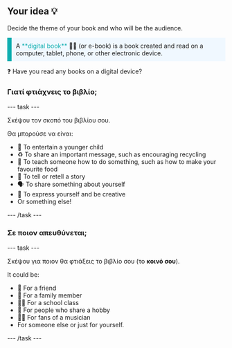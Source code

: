 ## Your idea 💡

Decide the theme of your book and who will be the audience.

<p style="border-left: solid; border-width:10px; border-color: #0faeb0; background-color: aliceblue; padding: 10px;">
A <span style="color: #0faeb0">**digital book**</span> 📖📲 (or e-book) is a book created and read on a computer, tablet, phone, or other electronic device. 

❓ Have you read any books on a digital device?
</p>

### Γιατί φτιάχνεις το βιβλίο;

--- task ---

Σκέψου τον σκοπό του βιβλίου σου.

Θα μπορούσε να είναι:
- 🧒 To entertain a younger child
- ♻️ To share an important message, such as encouraging recycling
- 🍕 To teach someone how to do something, such as how to make your favourite food
- 📖 To tell or retell a story
- 🗣️ To share something about yourself
- 🎨 To express yourself and be creative
- Or something else!

--- /task ---

### Σε ποιον απευθύνεται;

--- task ---

Σκέψου για ποιον θα φτιάξεις το βιβλίο σου (το **κοινό σου**).

It could be:

- 👧 For a friend
- 👴 For a family member
- 👩‍🎓 For a school class
- 🏇 For people who share a hobby
- 👨‍🎤 For fans of a musician
- For someone else or just for yourself.

--- /task ---


